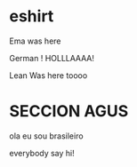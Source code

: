 # eshirt
Ema was here

German !
HOLLLAAAA!


Lean Was here toooo


# SECCION AGUS

ola eu sou brasileiro

everybody say hi!


